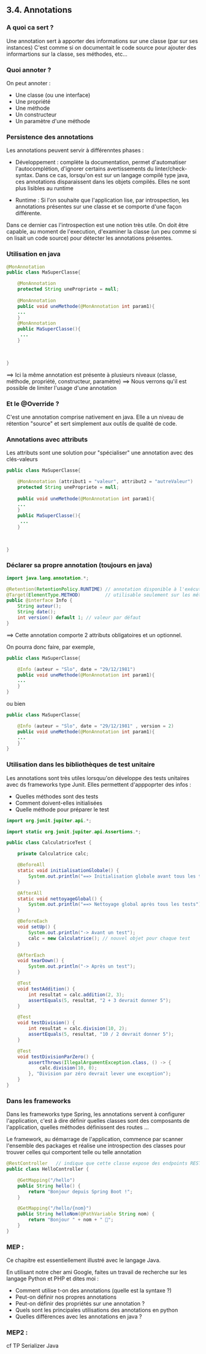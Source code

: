 ## 3.4. Annotations

### A quoi ca sert ?

Une annotation sert à apporter des informations sur une classe (par sur ses instances)
C'est comme si on documentait le code source pour ajouter des informartions sur la classe, ses méthodes, etc...

### Quoi annoter ?

On peut annoter : 
- Une classe (ou une interface)
- Une propriété
- Une méthode
- Un constructeur
- Un paramètre d'une méthode

### Persistence des annotations
Les annotations peuvent servir à différenntes phases :
- Développement : complète la documentation, permet d'automatiser l'autocomplétion, d'ignorer certains avertissements du linter/check-syntax. Dans ce cas, lorsqu'on est sur un langage compilé type java, ces annotations disparaissent dans les objets compilés. Elles ne sont plus lisibles au runtime

- Runtime : Si l'on souhaite que l'application lise, par introspection, les annotations présentes sur une classe et se comporte d'une façon différente.

Dans ce dernier cas l'introspection est une notion très utile.
On doit être capable, au moment de l'execution, d'examiner la classe (un peu comme si on lisait un code source) pour détecter les annotations présentes.

### Utilisation en java
```java
@MonAnnotation
public class MaSuperClasse{

	@MonAnnotation
	protected String unePropriete = null;
	
	@MonAnnotation
	public void uneMethode(@MonAnnotation int param1){
	...
	}
	@MonAnnotation
	public MaSuperClasse(){
	 ...
	}
	
	

}
```

==> Ici la même annotation est présente à plusieurs niveaux (classe, méthode, propriété, constructeur, paramètre)
==> Nous verrons qu'il est possible de limiter l'usage d'une annotation 



### Et le @Override ?

C'est une annotation comprise nativement en java. Elle a un niveau de rétention "source" et sert simplement aux outils de qualité de code. 

### Annotations avec attributs

Les attributs sont une solution pour "spécialiser" une annotation avec des clés-valeurs

```java
public class MaSuperClasse{

	@MonAnnotation (attribut1 = "valeur", attribut2 = "autreValeur")
	protected String unePropriete = null;
	
	public void uneMethode(@MonAnnotation int param1){
	...
	}
	public MaSuperClasse(){
	 ...
	}
	
	

}
```
### Déclarer sa propre annotation (toujours en java)

```java
import java.lang.annotation.*;

@Retention(RetentionPolicy.RUNTIME) // annotation disponible à l'exécution
@Target(ElementType.METHOD)         // utilisable seulement sur les méthodes
public @interface Info {
    String auteur();
    String date();
    int version() default 1; // valeur par défaut
}
```
==> Cette annotation comporte 2 attributs obligatoires et un optionnel.

On pourra donc faire, par exemple, 
```java
public class MaSuperClasse{

	@Info (auteur = "Slo", date = "29/12/1981")
	public void uneMethode(@MonAnnotation int param1){
	...
	}
}
```
ou bien 
```java
public class MaSuperClasse{

	@Info (auteur = "Slo", date = "29/12/1981" , version = 2)
	public void uneMethode(@MonAnnotation int param1){
	...
	}
}
```
### Utilisation dans les bibliothèques de test unitaire

Les annotations sont très utiles lorsquu'on développe des tests unitaires avec ds frameworks type Junit.
Elles permettent d'apppoprter des infos : 
- Quelles méthodes sont des tests
- Comment doivent-elles initialisées
- Quelle méthode pour préparer le test

```java
import org.junit.jupiter.api.*;

import static org.junit.jupiter.api.Assertions.*;

public class CalculatriceTest {

    private Calculatrice calc;

    @BeforeAll
    static void initialisationGlobale() {
        System.out.println("==> Initialisation globale avant tous les tests");
    }

    @AfterAll
    static void nettoyageGlobal() {
        System.out.println("==> Nettoyage global après tous les tests");
    }

    @BeforeEach
    void setUp() {
        System.out.println("-> Avant un test");
        calc = new Calculatrice(); // nouvel objet pour chaque test
    }

    @AfterEach
    void tearDown() {
        System.out.println("-> Après un test");
    }

    @Test
    void testAddition() {
        int resultat = calc.addition(2, 3);
        assertEquals(5, resultat, "2 + 3 devrait donner 5");
    }

    @Test
    void testDivision() {
        int resultat = calc.division(10, 2);
        assertEquals(5, resultat, "10 / 2 devrait donner 5");
    }

    @Test
    void testDivisionParZero() {
        assertThrows(IllegalArgumentException.class, () -> {
            calc.division(10, 0);
        }, "Division par zéro devrait lever une exception");
    }
}
```


### Dans les frameworks

Dans les frameworks type Spring, les annotations servent à configurer l'application, c'est à dire définir quelles classes sont des composants de l'application, quelles méthodes définissent des routes ...

Le framework, au démarrage de l'application, commence par scanner l'ensemble des packages et réalise une introspection des classes pour trouver celles qui comportent telle ou telle annotation

```java
@RestController   // indique que cette classe expose des endpoints REST
public class HelloController {

    @GetMapping("/hello")
    public String hello() {
        return "Bonjour depuis Spring Boot !";
    }

    @GetMapping("/hello/{nom}")
    public String helloNom(@PathVariable String nom) {
        return "Bonjour " + nom + " 👋";
    }
}
```


### MEP : 

Ce chapitre est essentiellement illustré avec le langage Java.

En utilisant notre cher ami Google, faites un travail de recherche sur les langage Python et PHP et dites moi : 

- Comment utilise t-on des annotations (quelle est la syntaxe ?)
- Peut-on définir nos propres annotations
- Peut-on définir des propriétés sur une annotation ?
- Quels sont les principales utilisations des annotations en python
- Quelles différences avec les annotations en java ?

### MEP2 : 

cf TP Serializer Java



